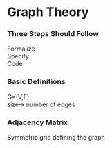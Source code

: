 # Graph Theory

### Three Steps Should Follow
Formalize\
Specify\
Code

### Basic Definitions

G=(V,E)\
size-> number of edges

### Adjacency Matrix

Symmetric grid defining the graph
